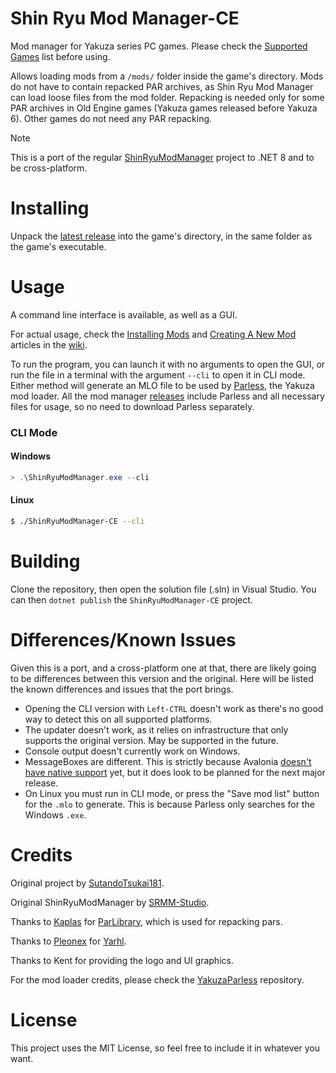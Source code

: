 # Shin Ryu Mod Manager-CE
Mod manager for Yakuza series PC games. Please check the [Supported Games](../../wiki/Supported-Games) list before using.

Allows loading mods from a `/mods/` folder inside the game's directory.
Mods do not have to contain repacked PAR archives, as Shin Ryu Mod Manager can load loose files from the mod folder.
Repacking is needed only for some PAR archives in Old Engine games (Yakuza games released before Yakuza 6). Other games do not need any PAR repacking.

> [!NOTE]
>
> This is a port of the regular [ShinRyuModManager](https://github.com/SRMM-Studio/ShinRyuModManager) project to .NET 8 and to be cross-platform.

# Installing
Unpack the [latest release](../../releases/latest) into the game's directory, in the same folder as the game's executable.

# Usage
A command line interface is available, as well as a GUI.

For actual usage, check the [Installing Mods](../../wiki/Installing-Mods) and [Creating A New Mod](../../wiki/Creating-A-New-Mod) articles in the [wiki](../../wiki).

To run the program, you can launch it with no arguments to open the GUI, or run the file in a terminal with the argument `--cli` to open it in CLI mode. Either method will generate an MLO file to be used by [Parless](https://github.com/SRMM-Studio/YakuzaParless), the Yakuza mod loader.
All the mod manager [releases](../../releases) include Parless and all necessary files for usage, so no need to download Parless separately.

### CLI Mode

#### Windows
```powershell
> .\ShinRyuModManager.exe --cli
```

#### Linux
```sh
$ ./ShinRyuModManager-CE --cli
```

# Building
Clone the repository, then open the solution file (.sln) in Visual Studio. You can then `dotnet publish` the `ShinRyuModManager-CE` project.

# Differences/Known Issues
Given this is a port, and a cross-platform one at that, there are likely going to be differences between this version and the original.
Here will be listed the known differences and issues that the port brings.

- Opening the CLI version with `Left-CTRL` doesn't work as there's no good way to detect this on all supported platforms.
- The updater doesn't work, as it relies on infrastructure that only supports the original version. May be supported in the future.
- Console output doesn't currently work on Windows.
- MessageBoxes are different. This is strictly because Avalonia [doesn't have native support](https://docs.avaloniaui.net/docs/basics/user-interface/messagebox) yet, but it does look to be planned for the next major release.
- On Linux you must run in CLI mode, or press the "Save mod list" button for the `.mlo` to generate. This is because Parless only searches for the Windows `.exe`.

# Credits
Original project by [SutandoTsukai181](https://github.com/SutandoTsukai181).

Original ShinRyuModManager by [SRMM-Studio](https://github.com/SRMM-Studio).

Thanks to [Kaplas](https://github.com/Kaplas80) for [ParLibrary](https://github.com/Kaplas80/ParManager), which is used for repacking pars.

Thanks to [Pleonex](https://github.com/pleonex) for [Yarhl](https://github.com/SceneGate/Yarhl).

Thanks to Kent for providing the logo and UI graphics.

For the mod loader credits, please check the [YakuzaParless](https://github.com/SRMM-Studio/YakuzaParless) repository.

# License
This project uses the MIT License, so feel free to include it in whatever you want.

